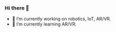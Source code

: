 ### Hi there 👋

- 🔭 I’m currently working on robotics, IoT, AR/VR.
- 🌱 I’m currently learning AR/VR.
<!--
**ishrak-zarif/ishrak-zarif** is a ✨ _special_ ✨ repository because its `README.md` (this file) appears on your GitHub profile.

Here are some ideas to get you started:

- 🔭 I’m currently working on robotics, IoT, AR/VR.
- 🌱 I’m currently learning AR/VR.
- 👯 I’m looking to collaborate on ...
- 🤔 I’m looking for help with ...
- 💬 Ask me about ...
- 📫 How to reach me: ...
- 😄 Pronouns: ...
- ⚡ Fun fact: ...
-->
